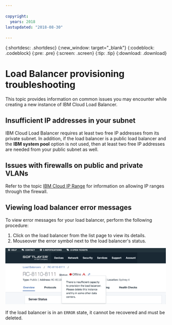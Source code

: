 ```yaml
---

copyright:
  years: 2018
lastupdated: "2018-08-30"

---
```


{:shortdesc: .shortdesc}
{:new_window: target="_blank"}
{:codeblock: .codeblock}
{:pre: .pre}
{:screen: .screen}
{:tip: .tip}
{:download: .download}

# Load Balancer provisioning troubleshooting
This topic provides information on common issues you may encounter while creating a new instance of IBM Cloud Load Balancer.

## Insufficient IP addresses in your subnet
IBM Cloud Load Balancer requires at least two free IP addresses from its private subnet. In addition, if the load balancer is a public load balancer and the **IBM system pool** option is not used, then at least two free IP addresses are needed from your public subnet as well.

## Issues with firewalls on public and private VLANs
Refer to the topic [IBM Cloud IP Range](https://console.bluemix.net/docs/infrastructure/hardware-firewall-dedicated/ips.html#ibm-cloud-ip-ranges) for information on allowing IP ranges through the firewall.
 
## Viewing load balancer error messages
To view error messages for your load balancer, perform the following procedure:

1. Click on the load balancer from the list page to view its details. 
2. Mouseover the error symbol next to the load balancer's status.

<img src="images/lbaas_error_message.png" alt="drawing" style="width: 500px;"/>

If the load balancer is in an `ERROR` state, it cannot be recovered and must be deleted.